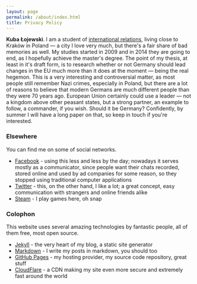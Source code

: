 ```yaml
---
layout: page
permalink: /about/index.html
title: Privacy Policy
---
```


**Kuba Łojewski**. I am a student of [international relations](http://wse.krakow.pl), living close to Kraków in Poland — a city I love very much, but there's a fair share of bad memories as well. My studies started in 2009 and in 2014 they are going to end, as I hopefully achieve the master's degree. The point of my thesis, at least in it's draft form, is to research whether or not Germany should lead changes in the EU much more than it does at the moment — being the real hegemon. This is a very interesting and controversial matter, as most people still remember Nazi crimes, especially in Poland, but there are a lot of reasons to believe that modern Germans are much different people than they were 70 years ago. European Union certainly could use a leader — not a kingdom above other peasant states, but a strong partner, an example to follow, a commander, if you wish. Should it be Germany? Confidently, by summer I will have a long paper on that, so keep in touch if you're interested.

### Elsewhere

You can find me on some of social networks.

* [Facebook](https://www.facebook.com/jakub.lojewski) - using this less and less by the day; nowadays it serves mostly as a communicator, since people want their chats recorded, stored online and used by ad companies for some reason, so they stopped using traditional computer applications
* [Twitter](https://twitter.com/KubaLojewski) - this, on the other hand, I like a lot; a great concept, easy communication with strangers and online friends alike
* [Steam](http://steamcommunity.com/id/dubus) - I play games here, oh snap

### Colophon

This website uses several amazing technologies by fantastic people, all of them free, most open source.

* [Jekyll](http://jekyllrb.com/) - the very heart of my blog, a static site generator
* [Markdown](http://daringfireball.net/projects/markdown/) - I write my posts in markdown, you should too
* [GitHub Pages](http://pages.github.com/) - my hosting provider, my source code repository, great stuff
* [CloudFlare](https://www.cloudflare.com) - a CDN making my site even more secure and extremely fast around the world